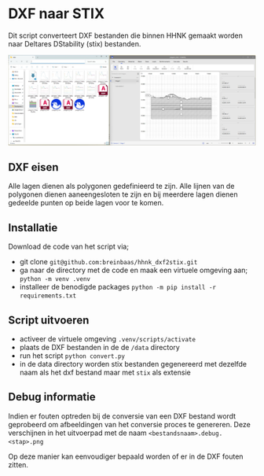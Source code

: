 # DXF naar STIX

Dit script converteert DXF bestanden die binnen HHNK gemaakt worden naar Deltares DStability (stix) bestanden.

![Voorbeeld](https://github.com/breinbaas/hhnk_dxf2stix/blob/master/img/sample.jpg)

## DXF eisen 

Alle lagen dienen als polygonen gedefinieerd te zijn. Alle lijnen van de polygonen dienen aaneengesloten te zijn en bij meerdere lagen dienen gedeelde punten op beide lagen voor te komen.

## Installatie

Download de code van het script via;
* git clone ```git@github.com:breinbaas/hhnk_dxf2stix.git```
* ga naar de directory met de code en maak een virtuele omgeving aan; ```python -m venv .venv```
* installeer de benodigde packages ```python -m pip install -r requirements.txt```

## Script uitvoeren
* activeer de virtuele omgeving ```.venv/scripts/activate```
* plaats de DXF bestanden in de de ```/data``` directory 
* run het script ```python convert.py```
* in de data directory worden stix bestanden gegenereerd met dezelfde naam als het dxf bestand maar met ```stix``` als extensie

## Debug informatie

Indien er fouten optreden bij de conversie van een DXF bestand wordt geprobeerd om afbeeldingen van het conversie proces te genereren. Deze verschijnen in het uitvoerpad met de naam 
```<bestandsnaam>.debug.<stap>.png```

Op deze manier kan eenvoudiger bepaald worden of er in de DXF fouten zitten.

